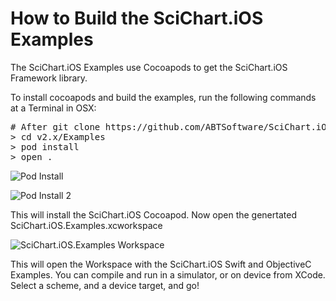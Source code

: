 # How to Build the SciChart.iOS Examples

The SciChart.iOS Examples use Cocoapods to get the SciChart.iOS Framework library. 

To install cocoapods and build the examples, run the following commands at a Terminal in OSX:

<pre>
# After git clone https://github.com/ABTSoftware/SciChart.iOS.Examples.git
> cd v2.x/Examples
> pod install
> open .
</pre>

![Pod Install](http://scichart.com/wp-content/uploads/2017/03/pod-install-1.png)

![Pod Install 2](http://scichart.com/wp-content/uploads/2017/03/pod-install-2.png)

This will install the SciChart.iOS Cocoapod. Now open the genertated SciChart.iOS.Examples.xcworkspace

![SciChart.iOS.Examples Workspace](http://scichart.com/wp-content/uploads/2017/03/pod-install-workspace.png)

This will open the Workspace with the SciChart.iOS Swift and ObjectiveC Examples. You can compile and run in a simulator, or on device from XCode. Select a scheme, and a device target, and go! 
